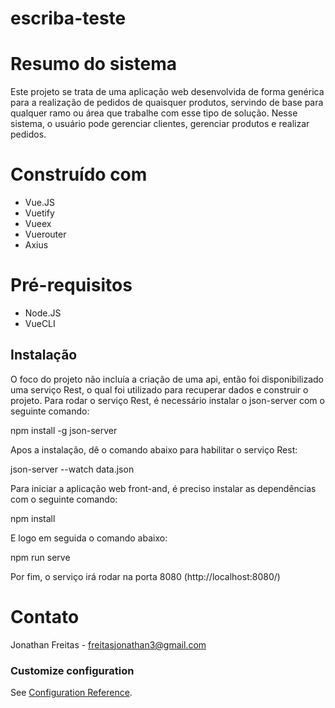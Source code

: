 # escriba-teste

# Resumo do sistema
Este projeto se trata de uma aplicação web desenvolvida de forma genérica para a realização de pedidos de quaisquer produtos, servindo de base para qualquer ramo ou área que trabalhe com esse tipo de solução. Nesse sistema, o usuário pode gerenciar clientes, gerenciar produtos e realizar pedidos.

# Construído com
- Vue.JS
- Vuetify
- Vueex
- Vuerouter
- Axius

# Pré-requisitos
- Node.JS
- VueCLI

## Instalação

O foco do projeto não incluía a criação de uma api, então foi disponibilizado uma serviço Rest, o qual foi utilizado para recuperar dados e construir o projeto.
Para rodar o serviço Rest, é necessário instalar o json-server com o seguinte comando:

npm install -g json-server

Apos a instalação, dê o comando abaixo para habilitar o serviço Rest:

json-server --watch data.json

Para iniciar a aplicação web front-and, é preciso instalar as dependências com o seguinte comando:

npm install

E logo em seguida o comando abaixo: 

npm run serve

Por fim, o serviço irá rodar na porta 8080 (http://localhost:8080/)

# Contato
Jonathan Freitas - freitasjonathan3@gmail.com

### Customize configuration
See [Configuration Reference](https://cli.vuejs.org/config/).
